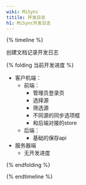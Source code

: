 ```yaml
---
wiki: MiSync
titile: 开发日志
h1: MiSync开发日志
---
```


{% timeline %}

<!-- node 2024 年 5 月 4 日 -->

创建文档记录开发日志

{% folding 当前开发进度 %}

- 客户机端：
  - 前端：
    - 管理员登录页
    - 选择源
    - 筛选源
    - 不同源的同步选项框
    - 和后端对接的store
  - 后端：
    - 基础的保存api
- 服务器端
  - 无开发进度

{% endfolding %}

{% endtimeline %}

